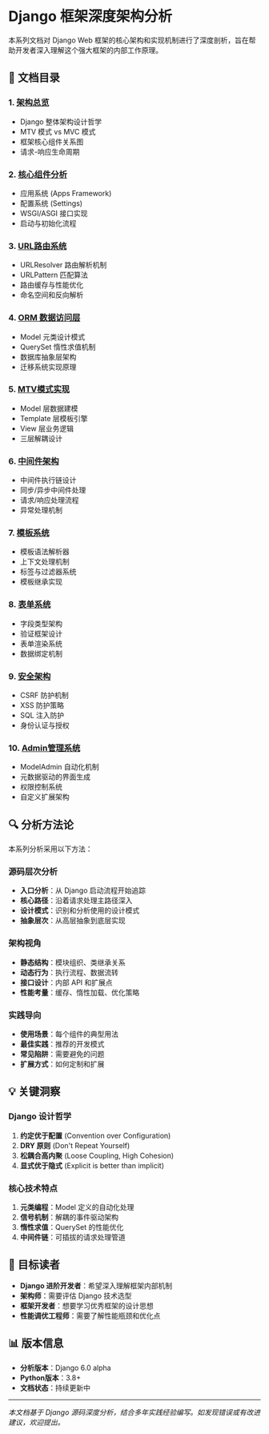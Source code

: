 # Django 框架深度架构分析

本系列文档对 Django Web 框架的核心架构和实现机制进行了深度剖析，旨在帮助开发者深入理解这个强大框架的内部工作原理。

## 📖 文档目录

### 1. [架构总览](01-architecture-overview.md)
- Django 整体架构设计哲学
- MTV 模式 vs MVC 模式
- 框架核心组件关系图
- 请求-响应生命周期

### 2. [核心组件分析](02-core-components.md)
- 应用系统 (Apps Framework)
- 配置系统 (Settings)
- WSGI/ASGI 接口实现
- 启动与初始化流程

### 3. [URL路由系统](03-url-routing.md)
- URLResolver 路由解析机制
- URLPattern 匹配算法
- 路由缓存与性能优化
- 命名空间和反向解析

### 4. [ORM 数据访问层](04-orm-system.md)
- Model 元类设计模式
- QuerySet 惰性求值机制
- 数据库抽象层架构
- 迁移系统实现原理

### 5. [MTV模式实现](05-mtv-pattern.md)
- Model 层数据建模
- Template 层模板引擎
- View 层业务逻辑
- 三层解耦设计

### 6. [中间件架构](06-middleware-system.md)
- 中间件执行链设计
- 同步/异步中间件处理
- 请求/响应处理流程
- 异常处理机制

### 7. [模板系统](07-template-system.md)
- 模板语法解析器
- 上下文处理机制
- 标签与过滤器系统
- 模板继承实现

### 8. [表单系统](08-forms-system.md)
- 字段类型架构
- 验证框架设计
- 表单渲染系统
- 数据绑定机制

### 9. [安全架构](09-security-features.md)
- CSRF 防护机制
- XSS 防护策略
- SQL 注入防护
- 身份认证与授权

### 10. [Admin管理系统](10-admin-system.md)
- ModelAdmin 自动化机制
- 元数据驱动的界面生成
- 权限控制系统
- 自定义扩展架构

## 🔍 分析方法论

本系列分析采用以下方法：

### 源码层次分析
- **入口分析**：从 Django 启动流程开始追踪
- **核心路径**：沿着请求处理主路径深入
- **设计模式**：识别和分析使用的设计模式
- **抽象层次**：从高层抽象到底层实现

### 架构视角
- **静态结构**：模块组织、类继承关系
- **动态行为**：执行流程、数据流转
- **接口设计**：内部 API 和扩展点
- **性能考量**：缓存、惰性加载、优化策略

### 实践导向
- **使用场景**：每个组件的典型用法
- **最佳实践**：推荐的开发模式
- **常见陷阱**：需要避免的问题
- **扩展方式**：如何定制和扩展

## 💡 关键洞察

### Django 设计哲学
1. **约定优于配置** (Convention over Configuration)
2. **DRY 原则** (Don't Repeat Yourself)  
3. **松耦合高内聚** (Loose Coupling, High Cohesion)
4. **显式优于隐式** (Explicit is better than implicit)

### 核心技术特点
1. **元类编程**：Model 定义的自动化处理
2. **信号机制**：解耦的事件驱动架构
3. **惰性求值**：QuerySet 的性能优化
4. **中间件链**：可插拔的请求处理管道

## 🎯 目标读者

- **Django 进阶开发者**：希望深入理解框架内部机制
- **架构师**：需要评估 Django 技术选型
- **框架开发者**：想要学习优秀框架的设计思想
- **性能调优工程师**：需要了解性能瓶颈和优化点

## 📊 版本信息

- **分析版本**：Django 6.0 alpha
- **Python版本**：3.8+
- **文档状态**：持续更新中

---

*本文档基于 Django 源码深度分析，结合多年实践经验编写。如发现错误或有改进建议，欢迎提出。*